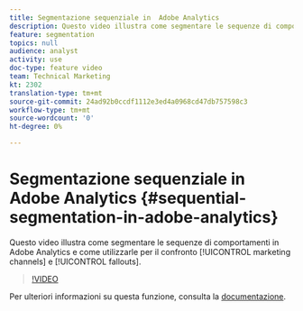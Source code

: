 ```yaml
---
title: Segmentazione sequenziale in  Adobe Analytics
description: Questo video illustra come segmentare le sequenze di comportamenti in  Adobe Analytics e come utilizzarle per confrontare canali di marketing e abbandono.
feature: segmentation
topics: null
audience: analyst
activity: use
doc-type: feature video
team: Technical Marketing
kt: 2302
translation-type: tm+mt
source-git-commit: 24ad92b0ccdf1112e3ed4a0968cd47db757598c3
workflow-type: tm+mt
source-wordcount: '0'
ht-degree: 0%

---
```



# Segmentazione sequenziale in  Adobe Analytics {#sequential-segmentation-in-adobe-analytics}

Questo video illustra come segmentare le sequenze di comportamenti in  Adobe Analytics e come utilizzarle per il confronto [!UICONTROL marketing channels] e [!UICONTROL fallouts].

>[!VIDEO](https://video.tv.adobe.com/v/25405/?quality=12)

Per ulteriori informazioni su questa funzione, consulta la [documentazione](https://marketing.adobe.com/resources/help/en_US/analytics/segment/index.html?f=seg_build_ui).
